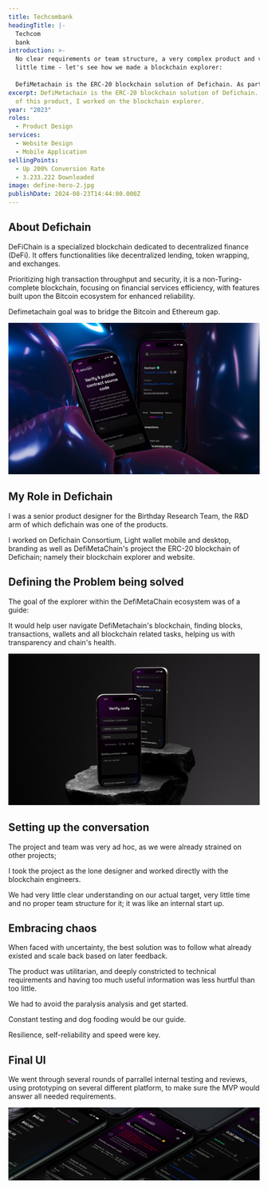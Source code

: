 ```yaml
---
title: Techcombank
headingTitle: |-
  Techcom
  bank
introduction: >-
  No clear requirements or team structure, a very complex product and very
  little time - let's see how we made a blockchain explorer:

  DefiMetachain is the ERC-20 blockchain solution of Defichain. As part of this product, I worked on the blockchain explorer.
excerpt: DefiMetachain is the ERC-20 blockchain solution of Defichain. As part
  of this product, I worked on the blockchain explorer.
year: "2023"
roles:
  - Product Design
services:
  - Website Design
  - Mobile Application
sellingPoints:
  - Up 200% Conversion Rate
  - 3.233.222 Downloaded
image: define-hero-2.jpg
publishDate: 2024-08-23T14:44:00.000Z
---
```

## About Defichain

DeFiChain is a specialized blockchain dedicated to decentralized finance (DeFi). It offers functionalities like decentralized lending, token wrapping, and exchanges.

Prioritizing high transaction throughput and security, it is a non-Turing-complete blockchain, focusing on financial services efficiency, with features built upon the Bitcoin ecosystem for enhanced reliability.

Defimetachain goal was to bridge the Bitcoin and Ethereum gap.

![Mockup Defichain](define-1.jpg "Mockup Defichain")

## My Role in Defichain

I was a senior product designer for the Birthday Research Team, the R&D arm of which defichain was one of the products.

I worked on Defichain Consortium, Light wallet mobile and desktop, branding as well as DefiMetaChain's project the ERC-20 blockchain of Defichain; namely their blockchain explorer and website.

## Defining the Problem being solved

The goal of the explorer within the DefiMetaChain ecosystem was of a guide:

It would help user navigate DefiMetachain's blockchain, finding blocks, transactions, wallets and all blockchain related tasks, helping us with transparency and chain's health.

![Mockup Defichain](define-2.jpg "Mockup Defichain")

## Setting up the conversation

The project and team was very ad hoc, as we were already strained on other projects;

I took the project as the lone designer and worked directly with the blockchain engineers.

We had very little clear understanding on our actual target, very little time and no proper team structure for it; it was like an internal start up.

## Embracing chaos

When faced with uncertainty, the best solution was to follow what already existed and scale back based on later feedback.

The product was utilitarian, and deeply constricted to technical requirements and having too much useful information was less hurtful than too little.

We had to avoid the paralysis analysis and get started.

Constant testing and dog fooding would be our guide.

Resilience, self-reliability and speed were key.

## Final UI

We went through several rounds of parrallel internal testing and reviews, using prototyping on several different platform, to make sure the MVP would answer all needed requirements.

![Mockup Defichain](define-3.jpg "Mockup Defichain")
